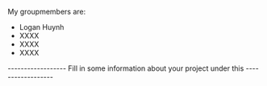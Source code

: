 My groupmembers are:

* Logan Huynh
* XXXX
* XXXX
* XXXX



------------------ Fill in some information about your project under this ------------------

